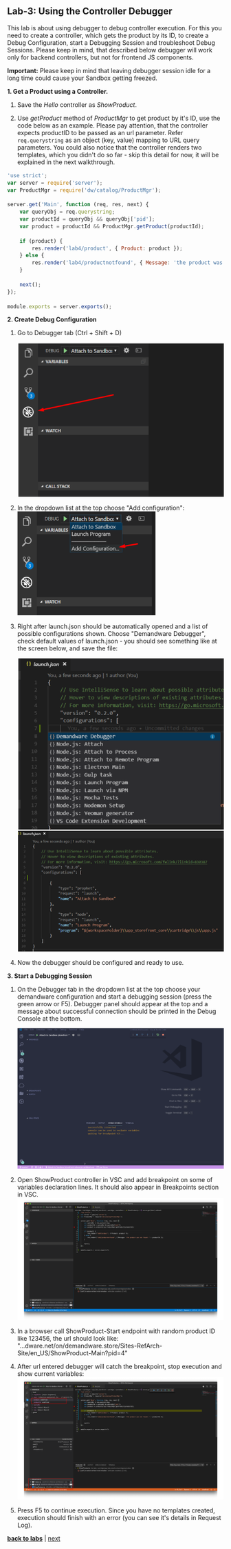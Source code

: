 ## Lab-3: Using the Controller Debugger

This lab is about using debugger to debug controller execution. For this you need to create a controller, which gets the product by its ID, to create a Debug Configuration, start a Debugging Session and troubleshoot Debug Sessions. Please keep in mind, that described below debugger will work only for backend controllers, but not for frontend JS components.

**Important:** Please keep in mind that leaving debugger session idle for a long time could cause your Sandbox getting freezed.

**1. Get a Product using a Controller.**
   1. Save the *Hello* controller as *ShowProduct*.

   2. Use  *getProduct* method of *ProductMgr* to get product by it's ID, 
   use the code below as an example. Please pay attention, that the controller expects
   productID to be passed as an url parameter. 
   Refer ```req.querystring``` as an object (key, value) mapping to URL query parameters.
   You could also notice that the controller renders two templates, 
   which you didn't do so far - skip this detail for now, 
   it will be explained in the next walkthrough.

```javascript
'use strict';
var server = require('server');
var ProductMgr = require('dw/catalog/ProductMgr');

server.get('Main', function (req, res, next) {
    var queryObj = req.querystring;
    var productId = queryObj && queryObj['pid'];
    var product = productId && ProductMgr.getProduct(productId);

    if (product) {
        res.render('lab4/product', { Product: product });
    } else {
        res.render('lab4/productnotfound', { Message: 'the product was not found: ' + productId });
    }

    next();
});

module.exports = server.exports();
```

**2. Create Debug Configuration**

1. Go to Debugger tab (Ctrl + Shift + D)

    ![](assets/img/Screenshot_9.png)

2. In the dropdown list at the top choose "Add configuration":
    ![](assets/img/Screenshot_10.png)

3. Right after launch.json should be automatically opened and a list of possible configurations shown. Choose "Demandware Debugger", check default values of launch.json - you should see something like at the screen below, and save the file:

    ![](assets/img/Screenshot_11.png)
    ![](assets/img/Screenshot_12.png)


4. Now the debugger should be configured and ready to use.


**3. Start a Debugging Session**   
   1. On the Debugger tab in the dropdown list at the top choose your demandware configuration and start a debugging session (press the green arrow or F5). Debugger panel should appear at the top and a message about successful connection should be printed in the Debug Console at the bottom.

        ![](assets/img/Screenshot_19.png)

   2. Open ShowProduct controller in VSC and add breakpoint on some of variables declaration lines. It should also appear in Breakpoints section in VSC.
        ![](assets/img/lab3-prior-debug.png)

   3. In a browser call ShowProduct-Start endpoint with random product ID like 123456, the url should look like: "...dware.net/on/demandware.store/Sites-RefArch-Site/en_US/ShowProduct-Main?pid=4"
   4. After url entered debugger will catch the breakpoint, stop execution and show current variables:
        ![](assets/img/lab3-debug.png)


   5. Press F5 to continue execution. Since you have no templates created, execution should finish with an error (you can see it's details in Request Log).


[**back to labs**](../README.md) | [next](../lab-4/readme.md)
